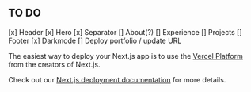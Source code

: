 ## TO DO

[x] Header
[x] Hero
[x] Separator
[] About(?)
[] Experience
[] Projects
[] Footer
[x] Darkmode
[] Deploy portfolio / update URL

The easiest way to deploy your Next.js app is to use the [Vercel Platform](https://vercel.com/new?utm_medium=default-template&filter=next.js&utm_source=create-next-app&utm_campaign=create-next-app-readme) from the creators of Next.js.

Check out our [Next.js deployment documentation](https://nextjs.org/docs/deployment) for more details.
